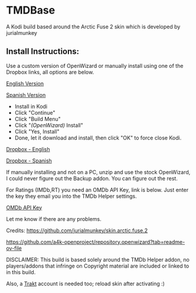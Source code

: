 # TMDBase
A Kodi build based around the Arctic Fuse 2 skin which is developed by jurialmunkey

**Install Instructions:**
------------------------------------
Use a custom version of OpenWizard or manually install using one of the Dropbox links, all options are below. 

[<u>English Version</u>](https://github.com/user-attachments/files/17988163/plugin.program.openwizard.zip)

[<u>Spanish Version</u>](https://github.com/Bigmoco/TMDBase/raw/refs/heads/main/language/es/plugin.program.openwizard.zip)

- Install in Kodi
- Click "Continue"
- Click "Build Menu"
- Click "*(OpenWizard)* Install"
- Click "Yes, Install"
- Done, let it download and install, then click "OK" to force close Kodi.

[Dropbox - English](https://www.dropbox.com/scl/fo/q4ped8gjdbvb61uoytpj8/AP-2MkeCrWquC4hhnuWpct8?rlkey=3dmnyg8ziy73mzdqdygqrydno&st=5kdaze1n&dl=1)

[Dropbox - Spanish](https://www.dropbox.com/scl/fo/zobt1lcflkctoupi9xykh/ADmtZQOgBA7hg5k6qR5lp1Q?rlkey=z96obct1vvhebt9nupvlxv0sc&st=58amsq9d&dl=1)

If manually installing and not on a PC, unzip and use the stock OpenWizard, I could never figure out the Backup addon. You can figure out the rest.

For Ratings (IMDb,RT) you need an OMDb API Key, link is below. Just enter the key they email you into the TMDb Helper settings.

[OMDb API Key](https://www.omdbapi.com/apikey.aspx)

Let me know if there are any problems.

Credits:
https://github.com/jurialmunkey/skin.arctic.fuse.2

https://github.com/a4k-openproject/repository.openwizard?tab=readme-ov-file

DISCLAIMER: This build is based solely around the TMDb Helper addon, no players/addons that infringe on Copyright material are included or linked to in this build. 

Also, a [Trakt](https://trakt.tv/auth/join) account is needed too; reload skin after activating :)
